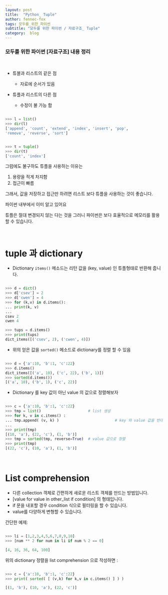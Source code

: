 ```yaml
---
layout: post
title:  "Python_ Tuple"
author: fennec-fox
tags: 모두를_위한_파이썬
subtitle: "모두를 위한 파이썬 / 자료구조_ Tuple"
category:  blog
---
```


### 모두를 위한 파이썬 [자료구조] 내용 정리

<br>

- 튜블과 리스트의 같은 점
  - 자료에 순서가 있음

- 튜플과 리스트의 다른 점 
  - 수정이 불 가능 함

```python

>>> l = list()
>>> dir(l)
['append', 'count', 'extend', 'index', 'insert', 'pop',
'remove', 'reverse', 'sort']


>>> t = tuple()
>>> dir(t)
['count', 'index']

```

그럼에도 불구하도 튜플을 사용하는 이유는

1. 용량을 적게 차지함
2. 접근이 빠름

그래서, 값을 저장하고 접근만 하려면 리스트 보다 튜플을 사용하는 것이 좋습니다.

파이썬 내부에서 이미 알고 있어요

튜플은 절대 변경되지 않는 다는 것을 그러니 파이썬은 보다 효율적으로 메모리를 활용할 수 있습니다.

<br>

# tuple 과 dictionary

- Dictionary `items()` 메소드는 리턴 값을 (key, value) 인 튜플형태로 반환해 줍니다. 

```python

>>> d = dict()
>>> d['csev'] = 2
>>> d['cwen'] = 4
>>> for (k,v) in d.items():
... print(k, v)
...
csev 2
cwen 4

>>> tups = d.items()
>>> print(tups)
dict_items([('csev', 2), ('cwen', 4)])

```

- 위의 얻은 값을 `sorted()` 메소드로 dictionary를 정렬 할 수 있음

```python

>>> d = {'a':10, 'b':1, 'c':22}
>>> d.items()
dict_items([('a', 10), ('c', 22), ('b', 1)])
>>> sorted(d.items())
[('a', 10), ('b', 1), ('c', 22)]

```

- Dictionary 를 key 값이 아닌 value 의 값으로 정렬해보자

```python 

>>> c = {'a':10, 'b':1, 'c':22}
>>> tmp = list()                     # list 생성
>>> for k, v in c.items() : 
... tmp.append( (v, k) )						 # key 와 value 값을 반대로 append
...
>>> print(tmp)
[(10, 'a'), (22, 'c'), (1, 'b')]
>>> tmp = sorted(tmp, reverse=True)  # value 값으로 정렬 
>>> print(tmp)
[(22, 'c'), (10, 'a'), (1, 'b')]

```

<br>

# List comprehension

- 다른 collection 객체로 간편하게 새로운 리스트 객체를 만드는 방법입니다.
- [value for value in other_list if condition] 의 형태입니다.
- if 문을 내포할 경우 condition 식으로 필터링을 할 수 있습니다.
- value를 다양하게 변형할 수 있습니다.

간단한 예제:

```python

>>> li = [1,2,3,4,5,6,7,8,9,10]
>>> [num ** 2 for num in li if num % 2 == 0]

[4, 16, 36, 64, 100]

```

위의 dictionary 정렬을 list comprehension 으로 작성하면 :

```python

>>> c = {'a':10, 'b':1, 'c':22}
>>> print( sorted( [ (v,k) for k,v in c.items() ] ) )

[(1, 'b'), (10, 'a'), (22, 'c')]

```

